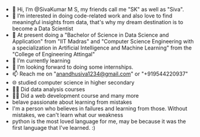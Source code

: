 - 👋 Hi, I’m @SivaKumar M S, my friends call me "SK" as well as "Siva".
- 👀 I’m interested in doing code-related work and also love to find meaningful insights from data, that's why my dream destination is to become a Data Scientist
- 🏫 At present doing a "Bachelor of Science in Data Science and Application" from "IIT Madras" and "Computer Science Engineering with a specialization in Artificial Intelligence and Machine Learning" from the "College of Engineering Attingal" 
- 🌱 I’m currently learning 
- 💞️ I’m looking forward to doing some internships. 
- 📫 Reach me on "anandhusiva1234@gmail.com" or "+919544220937"
- 🌐 studied computer science in higher secondary 
- 🧑‍💻 Did data analysis courses 
- 🧑‍💻 Did a web development course and many more
- belave passionate about learning from mistakes
- I'm a person who believes in failures and learning from those. Without mistakes, we can't learn what our weakness
- python is the most loved language for me, may be because it was the first language that I've learned. :)

<!---
SivaKumar-004/SivaKumar-004 is a ✨ special ✨ repository because its `README.md` (this file) appears on your GitHub profile.
You can click the Preview link to take a look at your changes.
--->
